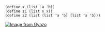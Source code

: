 ```
(define x (list 'a 'b))
(define z1 (list x x))
(define z2 (list (list 'a 'b) (list 'a 'b)))
```
[![Image from Gyazo](https://i.gyazo.com/11759a3d73f5b502c70bfd2bb2ba6abb.png)](https://gyazo.com/11759a3d73f5b502c70bfd2bb2ba6abb)
